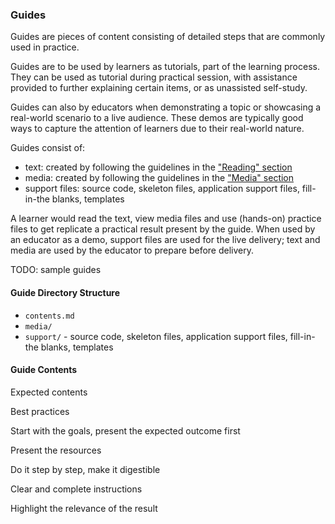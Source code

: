 ### Guides

Guides are pieces of content consisting of detailed steps that are commonly used in practice.

Guides are to be used by learners as tutorials, part of the learning process.
They can be used as tutorial during practical session, with assistance provided to further explaining certain items, or as unassisted self-study.

Guides can also by educators when demonstrating a topic or showcasing a real-world scenario to a live audience.
These demos are typically good ways to capture the attention of learners due to their real-world nature.

Guides consist of:

- text: created by following the guidelines in the ["Reading" section](#reading)
- media: created by following the guidelines in the ["Media" section](#media)
- support files: source code, skeleton files, application support files, fill-in-the blanks, templates

A learner would read the text, view media files and use (hands-on) practice files to get replicate a practical result present by the guide.
When used by an educator as a demo, support files are used for the live delivery;
text and media are used by the educator to prepare before delivery.

TODO: sample guides

#### Guide Directory Structure

- `contents.md`
- `media/`
- `support/` - source code, skeleton files, application support files, fill-in-the blanks, templates

#### Guide Contents

Expected contents

Best practices

Start with the goals, present the expected outcome first

Present the resources

Do it step by step, make it digestible

Clear and complete instructions

Highlight the relevance of the result
